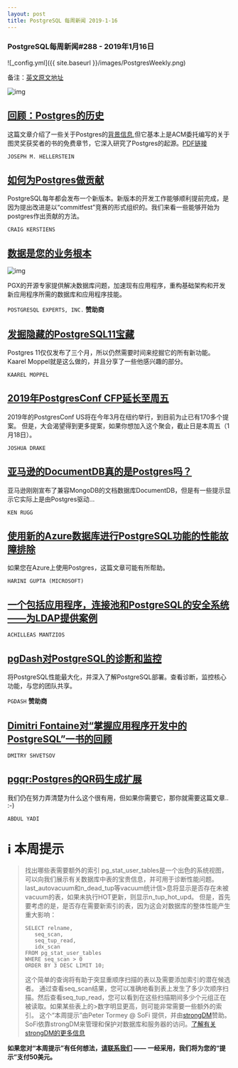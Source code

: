 ```yaml
---
layout: post
title: PostgreSQL 每周新闻 2019-1-16
---
```


### PostgreSQL每周新闻#288 - 2019年1月16日
![_config.yml]({{ site.baseurl }}/images/PostgresWeekly.png)

备注：[英文原文地址](https://postgresweekly.com/issues/288)

![img](https://res.cloudinary.com/cpress/image/upload/w_1280,e_sharpen:60/mzmbylaeip5dxl8iriov.jpg%0A)

## [回顾：Postgres的历史](https://arxiv.org/abs/1901.01973)
这篇文章介绍了一些关于Postgres的[背景信息](https://databeta.wordpress.com/2019/01/09/a-history-of-postgres/),但它基本上是ACM委托编写的关于图灵奖获奖者的书的免费章节，它深入研究了Postgres的起源。[PDF链接](https://arxiv.org/pdf/1901.01973.pdf)

`JOSEPH M. HELLERSTEIN`

## [如何为Postgres做贡献](https://www.citusdata.com/blog/2019/01/15/contributing-to-postgres/)
PostgreSQL每年都会发布一个新版本。新版本的开发工作能够顺利提前完成，是因为提出改进是以“commitfest”竞赛的形式组织的。我们来看一些能够开始为postgres作出贡献的方法。

`CRAIG KERSTIENS`

## [数据是您的业务根本](https://pgexperts.com/)
![img](https://copm.s3.amazonaws.com/27676a9c.png)

PGX的开源专家提供解决数据库问题，加速现有应用程序，重构基础架构和开发新应用程序所需的数据库和应用程序技能。

`POSTGRESQL EXPERTS, INC.` **赞助商**

## [发掘隐藏的PostgreSQL11宝藏](https://www.cybertec-postgresql.com/en/unearthing-some-hidden-postgresql-11-gems/)
Postgres 11仅仅发布了三个月，所以仍然需要时间来挖掘它的所有新功能。Kaarel Moppel就是这么做的，并且分享了一些他感兴趣的部分。

`KAAREL MOPPEL`

## [ 2019年PostgresConf CFP延长至周五](https://blog.pgconf.us/2019/01/cfp-extended-until-friday.html)
2019年的PostgresConf US将在今年3月在纽约举行，到目前为止已有170多个提案。 但是，大会渴望得到更多提案，如果你想加入这个聚会，截止日是本周五（1月18日）。

`JOSHUA DRAKE`

## [亚马逊的DocumentDB真的是Postgres吗？](https://www.enterprisedb.com/blog/documentdb-really-postgresql)
亚马逊刚刚宣布了兼容MongoDB的文档数据库DocumentDB，但是有一些提示显示它实际上是由Postgres驱动...

`KEN RUGG`

## [使用新的Azure数据库进行PostgreSQL功能的性能故障排除](https://azure.microsoft.com/en-us/blog/performance-troubleshooting-using-new-azure-database-for-postgresql-features/)
如果您在Azure上使用Postgres，这篇文章可能有所帮助。

`HARINI GUPTA (MICROSOFT)`

## [一个包括应用程序，连接池和PostgreSQL的安全系统——为LDAP提供案例](https://severalnines.com/blog/one-security-system-application-connection-pooling-and-postgresql-case-ldap)

`ACHILLEAS MANTZIOS`

## [pgDash对PostgreSQL的诊断和监控](https://pgdash.io/features)
将PostgreSQL性能最大化，并深入了解PostgreSQL部署。查看诊断，监控核心功能，与您的团队共享。

`PGDASH` **赞助商**

## [Dimitri Fontaine对“掌握应用程序开发中的PostgreSQL”一书的回顾](https://medium.com/@shvetsovdm/mastering-postgresql-in-application-development-by-dimitri-fontaine-4378173e01dd)

`DMITRY SHVETSOV`

## [pgqr:Postgres的QR码生成扩展](https://abdulyadi.wordpress.com/2019/01/12/pgqr-a-qr-code-generator/)
我们仍在努力弄清楚为什么这个很有用，但如果你需要它，那你就需要这篇文章.. :-)

`ABDUL YADI`

# :information_source: 本周提示

>找出哪些表需要额外的索引
>pg_stat_user_tables是一个出色的系统视图，可以向我们展示有关数据库中表的宝贵信息，并可用于诊断性能问题。last_autovacuum和n_dead_tup等vacuum统计信>息将显示是否存在未被vacuum的表，如果未执行HOT更新，则显示n_tup_hot_upd。
>但是，首先要考虑的是，是否存在需要新索引的表，因为这会对数据库的整体性能产生重大影响：
>
>```
>SELECT relname,  
>    seq_scan,  
>    seq_tup_read,  
>    idx_scan  
>FROM pg_stat_user_tables  
>WHERE seq_scan > 0  
>ORDER BY 3 DESC LIMIT 10; 
>```
>
>这个简单的查询将有助于突显重顺序扫描的表以及需要添加索引的潜在候选者。
>通过查看seq_scan结果，您可以准确地看到表上发生了多少次顺序扫描。然后查看seq_tup_read，您可以看到在这些扫描期间多少个元组正在被读取。如果某些表上的>数字明显更高，则可能非常需要一些额外的索引。
>这个“本周提示”由Peter Tormey @ SoFi 提供，并由[strongDM](https://www.strongdm.com/?utm_source&utm_medium=email&utm_campaign=2019-01-16%20-%20%5BNL%5D%20-%20%5BSchD%5D%20-%20%5BSDM%5D%20-%20PGW-TIP-JAN)赞助。
>SoFi依靠strongDM来管理和保护对数据库和服务器的访问。[了解有关strongDM的更多信息](https://www.strongdm.com/?utm_source&utm_medium=email&utm_campaign=2019-01-16%20-%20%5BNL%5D%20-%20%5BSchD%5D%20-%20%5BSDM%5D%20-%20PGW-TIP-JAN)

**如果您对“本周提示”有任何想法，[请联系我们](https://cooperpress.typeform.com/to/bTSq7v) —— 一经采用，我们将为您的“提示”支付50美元。**
